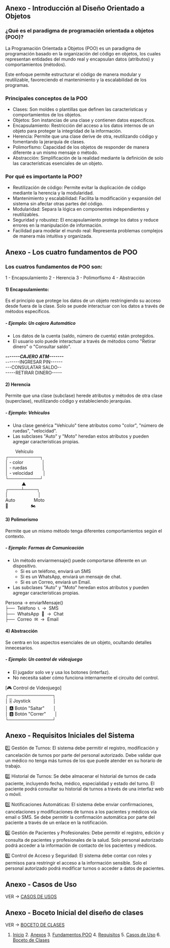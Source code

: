 ## Anexo - Introducción al Diseño Orientado a Objetos

### ¿Qué es el paradigma de programación orientada a objetos (POO)?
La Programación Orientada a Objetos (POO) es un paradigma de programación basado en la organización del código en objetos, los cuales representan entidades del mundo real y encapsulan datos (atributos) y comportamientos (métodos).

Este enfoque permite estructurar el código de manera modular y reutilizable, favoreciendo el mantenimiento y la escalabilidad de los programas.

### Principales conceptos de la POO
- Clases: Son moldes o plantillas que definen las características y comportamientos de los objetos.
- Objetos: Son instancias de una clase y contienen datos específicos.
- Encapsulamiento: Restricción del acceso a los datos internos de un objeto para proteger la integridad de la información.
- Herencia: Permite que una clase derive de otra, reutilizando código y fomentando la jerarquía de clases.
- Polimorfismo: Capacidad de los objetos de responder de manera diferente a un mismo mensaje o método.
- Abstracción: Simplificación de la realidad mediante la definición de solo las características esenciales de un objeto.

### Por qué es importante la POO?
- Reutilización de código: Permite evitar la duplicación de código mediante la herencia y la modularidad.
- Mantenimiento y escalabilidad: Facilita la modificación y expansión del sistema sin afectar otras partes del código.
- Modularidad: Separa la lógica en componentes independientes y reutilizables.
- Seguridad y robustez: El encapsulamiento protege los datos y reduce errores en la manipulación de información.
- Facilidad para modelar el mundo real: Representa problemas complejos de manera más intuitiva y organizada.


## Anexo - Los cuatro fundamentos de POO
### Los cuatros fundamentos de POO son:
  1 - Encapsulamiento
  2 - Herencia
  3 - Polimorfismo
  4 - Abstracción

#### 1) Encapsulamiento:
Es el principio que protege los datos de un objeto restringiendo su acceso desde fuera de la clase. Solo se puede interactuar con los datos a través de métodos específicos.

##### - Ejemplo: Un cajero Automático
  - Los datos de la cuenta (saldo, número de cuenta) están protegidos.
  - El usuario solo puede interactuar a través de métodos como "Retirar dinero" o "Consultar saldo".

***-------CAJERO ATM-------***<br>
-------INGRESAR PIN------<br>
---CONSULATAR SALDO--<br>
-----RETIRAR DINERO-----<br>

#### 2) Herencia
Permite que una clase (subclase) herede atributos y métodos de otra clase (superclase), reutilizando código y estableciendo jerarquías.

##### - Ejemplo: Vehículos
  - Una clase genérica "Vehículo" tiene atributos como "color", "número de ruedas", "velocidad".
  - Las subclases "Auto" y "Moto" heredan estos atributos y pueden agregar características propias.

 &nbsp;&nbsp;&nbsp;&nbsp;&nbsp;&nbsp;&nbsp;&nbsp;Vehículo<br>
  ┌──────────┐<br>
  │ - color&nbsp;&nbsp;&nbsp;&nbsp;&nbsp;&nbsp;&nbsp;&nbsp;&nbsp;&nbsp;&nbsp;&nbsp;&nbsp;&nbsp;&nbsp;│<br>
  │ - ruedas&nbsp;&nbsp;&nbsp;&nbsp;&nbsp;&nbsp;&nbsp;&nbsp;&nbsp;&nbsp;&nbsp;&nbsp;│<br>
  │ - velocidad&nbsp;&nbsp;&nbsp;&nbsp;&nbsp;&nbsp;&nbsp;&nbsp;│<br>
  └──────────┘<br>
  &nbsp;&nbsp;&nbsp;&nbsp;&nbsp;&nbsp;&nbsp;&nbsp;&nbsp;&nbsp;&nbsp;&nbsp;&nbsp;▲<br>
   ┌────┴────┐<br>
   │&nbsp;&nbsp;&nbsp;&nbsp;&nbsp;&nbsp;&nbsp;&nbsp;&nbsp;&nbsp;&nbsp;&nbsp;&nbsp;&nbsp;&nbsp;&nbsp;&nbsp;&nbsp;&nbsp;&nbsp;&nbsp;&nbsp;&nbsp;&nbsp;│<br>
  Auto&nbsp;&nbsp;&nbsp;&nbsp;&nbsp;&nbsp;&nbsp;&nbsp;&nbsp;&nbsp;&nbsp;&nbsp;&nbsp;&nbsp;&nbsp;Moto<br>
  🚗&nbsp;&nbsp;&nbsp;&nbsp;&nbsp;&nbsp;&nbsp;&nbsp;&nbsp;&nbsp;&nbsp;&nbsp;&nbsp;&nbsp;&nbsp;&nbsp;&nbsp;&nbsp;🏍️<br>

#### 3) Polimorismo
Permite que un mismo método tenga diferentes comportamientos según el contexto.

##### - Ejemplo: Formas de Comunicación
  - Un método enviarmensaje() puede comportarse diferente en un dispositivo.
    - Si es un teléfono, enviará un SMS
    - Si es un WhatsApp, enviará un mensaje de chat.
    - Si es un Correo, enviará un Email.
  - Las subclases "Auto" y "Moto" heredan estos atributos y pueden agregar características propias.

Persona -> enviarMensaje()<br>
   ├──&nbsp; Teléfono&nbsp; 📞&nbsp; →&nbsp; SMS<br>
   ├──&nbsp; WhatsApp&nbsp; 📱&nbsp; →&nbsp; Chat<br>
   ├──&nbsp; Correo&nbsp; ✉&nbsp; →&nbsp; Email<br>


#### 4) Abstracción
Se centra en los aspectos esenciales de un objeto, ocultando detalles innecesarios.

##### - Ejemplo: Un control de videojuego
  - El jugador solo ve y usa los botones (interfaz).
  - No necesita saber cómo funciona internamente el circuito del control.

[🎮 Control de Videojuego]<br>
   ┌──────────────┐<br>
   │  🎚 Joystick&nbsp;&nbsp;&nbsp;&nbsp;&nbsp;&nbsp;&nbsp;&nbsp;&nbsp;&nbsp;&nbsp;&nbsp;&nbsp;&nbsp;&nbsp;&nbsp;&nbsp;&nbsp;│<br>
   │  🅰 Botón "Saltar"&nbsp;&nbsp;&nbsp;&nbsp;&nbsp;&nbsp;&nbsp;│<br>
   │  🅱 Botón "Correr"&nbsp;&nbsp;&nbsp;&nbsp;&nbsp;&nbsp;&nbsp;│<br>
   └──────────────┘<br>


## Anexo - Requisitos Iniciales del Sistema

1️⃣ Gestión de Turnos:
    El sistema debe permitir el registro, modificación y cancelación de turnos por parte del personal autorizado.
    Debe validar que un médico no tenga más turnos de los que puede atender en su horario de trabajo.

2️⃣ Historial de Turnos:
    Se debe almacenar el historial de turnos de cada paciente, incluyendo fecha, médico, especialidad y estado del turno.
    El paciente podrá consultar su historial de turnos a través de una interfaz web o móvil.

3️⃣ Notificaciones Automáticas:
    El sistema debe enviar confirmaciones, cancelaciones y modificaciones de turnos a los pacientes y médicos vía email o SMS.
    Se debe permitir la confirmación automática por parte del paciente a través de un enlace en la notificación.

4️⃣ Gestión de Pacientes y Profesionales:
    Debe permitir el registro, edición y consulta de pacientes y profesionales de la salud.
    Solo personal autorizado podrá acceder a la información de contacto de los pacientes y médicos.

5️⃣ Control de Acceso y Seguridad:
    El sistema debe contar con roles y permisos para restringir el acceso a la información sensible.
    Solo el personal autorizado podrá modificar turnos o acceder a datos de pacientes.

## Anexo - Casos de Uso

VER -> [CASOS DE USOS](casosUso.md)

## Anexo - Boceto Inicial del diseño de clases

VER -> [BOCETO DE CLASES](bocetoclases.md)



1. [Inicio](README.md) 2. [Anexos](anexos.md) 3. [Fundamentos POO](fundamentos.md) 4. [Requisitos](requisitos.md) 5. [Casos de Uso](casosUso.md) 6. [Boceto de Clases](bocetoclases.md)

